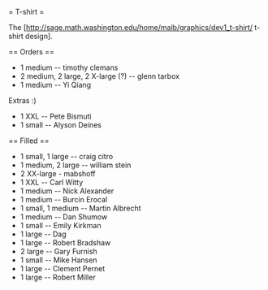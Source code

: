= T-shirt =

The [http://sage.math.washington.edu/home/malb/graphics/dev1_t-shirt/ t-shirt design].

== Orders ==

 * 1 medium -- timothy clemans
 * 2 medium, 2 large, 2 X-large (?) -- glenn tarbox
 * 1 medium -- Yi Qiang 

Extras :)
 * 1 XXL -- Pete Bismuti
 * 1 small -- Alyson Deines

== Filled ==

 * 1 small, 1 large -- craig citro
 * 1 medium, 2 large -- william stein
 * 2 XX-large - mabshoff
 * 1 XXL -- Carl Witty
 * 1 medium -- Nick Alexander
 * 1 medium -- Burcin Erocal
 * 1 small, 1 medium -- Martin Albrecht
 * 1 medium -- Dan Shumow
 * 1 small -- Emily Kirkman
 * 1 large -- Dag
 * 1 large -- Robert Bradshaw
 * 2 large -- Gary Furnish
 * 1 small -- Mike Hansen
 * 1 large -- Clement Pernet
 * 1 large -- Robert Miller
